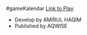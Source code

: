#gameKalendar [Link to Play](https://tomyamgtx.github.io/gameKalendar/)

- Develop by AMIRUL HAQIM
- Published by AQWISE
